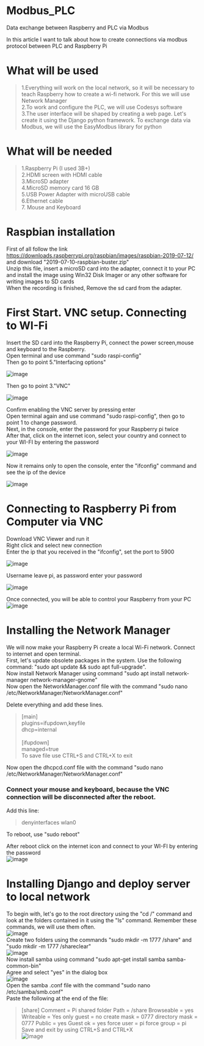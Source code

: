 # Modbus_PLC
Data exchange between Raspberry and PLC via Modbus

In this article I want to talk about how to create connections via modbus protocol between PLC and Raspberry Pi

# What will be used #
  >1.Everything will work on the local network, so it will be necessary to teach Raspberry how to create a wi-fi network. For this we will use Network Manager</br>
  >2.To work and configure the PLC, we will use Codesys software</br>
  >3.The user interface will be shaped by creating a web page. Let's create it using the Django python framework. To exchange data via Modbus, we will use the EasyModbus library for python</br>
  
# What will be needed #
  >1.Raspberry Pi (I used 3B+)</br>
  >2.HDMI screen with HDMI cable</br>
  >3.MicroSD adapter</br>
  >4.MicroSD memory card 16 GB</br>
  >5.USB Power Adapter with microUSB cable</br>
  >6.Ethernet cable</br>
  >7. Mouse and Keyboard</br>

# Raspbian installation #
First of all follow the link https://downloads.raspberrypi.org/raspbian/images/raspbian-2019-07-12/ and download "2019-07-10-raspbian-buster.zip"</br>
Unzip this file, insert a microSD card into the adapter, connect it to your PC and install the image using Win32 Disk Imager or any other software for writing images to SD cards</br>
When the recording is finished, Remove the sd card from the adapter.

# First Start. VNC setup. Connecting to WI-Fi #
Insert the SD card into the Raspberry Pi, connect the power screen,mouse and keyboard to the Raspberry.</br>
Open terminal and use command "sudo raspi-config"</br>
Then go to point 5."Interfacing options"</br>

![image](https://user-images.githubusercontent.com/104362972/165131675-28c59b48-e3ec-45ed-823e-e4c96a2ad5c0.png)</br>

Then go to point 3."VNC"</br>

![image](https://user-images.githubusercontent.com/104362972/165131752-32e8ee74-0196-4189-b35a-19f3dda2f4d6.png)</br>

Confirm enabling the VNC server by pressing enter</br>
Open terminal again and use command "sudo raspi-config", then go to point 1 to change password.</br>
Next, in the console, enter the password for your Raspberry pi twice</br>
After that, click on the internet icon, select your country and connect to your WI-FI by entering the password</br>

![image](https://user-images.githubusercontent.com/104362972/165133199-26c27aa3-284c-4eb5-9659-80d924a4e6f1.png)</br>

Now it remains only to open the console, enter the "ifconfig" command and see the ip of the device</br>

![image](https://user-images.githubusercontent.com/104362972/165132322-654513b1-56f4-4efc-8f4e-16c4c3086c63.png)</br>

# Connecting to Raspberry Pi from Computer via VNC #
Download VNC Viewer and run it</br>
Right click and select new connection</br>
Enter the ip that you received in the "ifconfig", set the port to 5900</br>

![image](https://user-images.githubusercontent.com/104362972/165132823-92246c96-1792-4fee-9e40-310e5173a641.png)</br>

Username leave pi, as password enter your password</br>

![image](https://user-images.githubusercontent.com/104362972/165133428-db239a02-0f18-42ec-b42e-d68807ec4341.png)</br>


Once connected, you will be able to control your Raspberry from your PC</br>
![image](https://user-images.githubusercontent.com/104362972/165134047-df01eb30-7cf6-44ff-b2e3-102881888648.png)

# Installing the Network Manager #
We will now make your Raspberry Pi create a local Wi-Fi network. Сonnect to internet and open terminal.</br>
First, let's update obsolete packages in the system. Use the following command: "sudo apt update && sudo apt full-upgrade".</br>
Now install Network Manager using command "sudo apt install network-manager network-manager-gnome"</br>
Now open the NetworkManager.conf file with the command "sudo nano /etc/NetworkManager/NetworkManager.conf"</br>

Delete everything and add these lines.</br>
>[main]</br>
>plugins=ifupdown,keyfile</br>
>dhcp=internal</br>
></br>
>[ifupdown]</br>
>managed=true</br>
To save file use CTRL+S and CTRL+X to exit

Now open the dhcpcd.conf file with the command "sudo nano /etc/NetworkManager/NetworkManager.conf"</br>
###  Connect your mouse and keyboard, because the VNC connection will be disconnected after the reboot. </br> 
Add this line:</br>
>denyinterfaces wlan0

To reboot, use "sudo reboot"

After reboot click on the internet icon and connect to your WI-FI by entering the password</br>
![image](https://user-images.githubusercontent.com/104362972/166480970-bf679aff-be64-4737-9e33-11c8442d2cbf.png)</br>
# Installing Django and deploy server to local network #
To begin with, let's go to the root directory using the "cd /" command and look at the folders contained in it using the "ls" command. Remember these commands, we will use them often. </br>
![image](https://user-images.githubusercontent.com/104362972/166484786-6c2fa88e-a93d-4648-8ff8-ef96f9334533.png)</br>
Create two folders using the commands "sudo mkdir -m 1777 /share" and "sudo mkdir -m 1777 /shareclear"</br>
![image](https://user-images.githubusercontent.com/104362972/166486325-35d0e3fd-5418-4a18-bf76-67b44f8c6936.png)</br>
Now install samba using command "sudo apt-get install samba samba-common-bin"</br>
Agree and select "yes" in the dialog box </br>
![image](https://user-images.githubusercontent.com/104362972/166486572-50128eb5-cd35-43cb-9250-5f0f65b5e9e5.png)</br>
Open the samba .conf file with the command "sudo nano /etc/samba/smb.conf" </br>
Paste the following at the end of the file: </br>

>[share]
>Comment = Pi shared folder
>Path = /share
>Browseable = yes
>Writeable = Yes
>only guest = no
>create mask = 0777
>directory mask = 0777
>Public = yes
>Guest ok = yes
>force user = pi
>force group = pi
Save and exit by using CTRL+S and CTRL+X </br>
![image](https://user-images.githubusercontent.com/104362972/166488590-e68fbdc0-5a6e-4b64-8456-ddf2aab706c9.png) </br>
